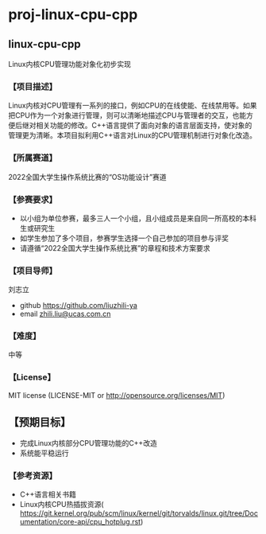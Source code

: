 # proj-linux-cpu-cpp

## linux-cpu-cpp
Linux内核CPU管理功能对象化初步实现

### 【项目描述】
Linux内核对CPU管理有一系列的接口，例如CPU的在线使能、在线禁用等。如果把CPU作为一个对象进行管理，则可以清晰地描述CPU与管理者的交互，也能方便后继对相关功能的修改。C++语言提供了面向对象的语言层面支持，使对象的管理更为清晰。本项目拟利用C++语言对Linux的CPU管理机制进行对象化改造。

### 【所属赛道】
2022全国大学生操作系统比赛的“OS功能设计”赛道

### 【参赛要求】
- 以小组为单位参赛，最多三人一个小组，且小组成员是来自同一所高校的本科生或研究生
- 如学生参加了多个项目，参赛学生选择一个自己参加的项目参与评奖
- 请遵循“2022全国大学生操作系统比赛”的章程和技术方案要求

### 【项目导师】
刘志立
- github https://github.com/liuzhili-ya
- email zhili.liu@ucas.com.cn

### 【难度】
中等

### 【License】
MIT license (LICENSE-MIT or http://opensource.org/licenses/MIT)  

## 【预期目标】
- 完成Linux内核部分CPU管理功能的C++改造
- 系统能平稳运行

### 【参考资源】
- C++语言相关书籍
- Linux内核CPU热插拔资源(
https://git.kernel.org/pub/scm/linux/kernel/git/torvalds/linux.git/tree/Documentation/core-api/cpu_hotplug.rst)
